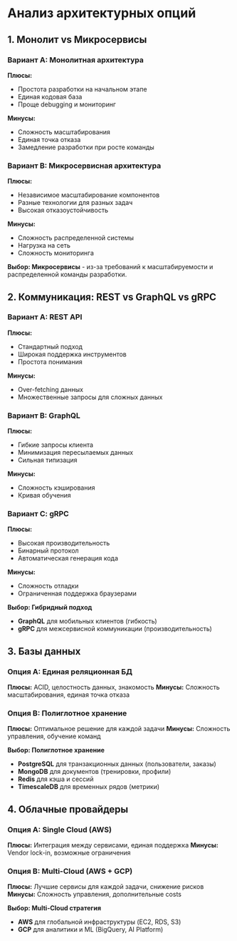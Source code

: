 # Анализ архитектурных опций

## 1. Монолит vs Микросервисы

### Вариант A: Монолитная архитектура
**Плюсы:**
- Простота разработки на начальном этапе
- Единая кодовая база
- Проще debugging и мониторинг

**Минусы:**
- Сложность масштабирования
- Единая точка отказа
- Замедление разработки при росте команды

### Вариант B: Микросервисная архитектура  
**Плюсы:**
- Независимое масштабирование компонентов
- Разные технологии для разных задач
- Высокая отказоустойчивость

**Минусы:**
- Сложность распределенной системы
- Нагрузка на сеть
- Сложность мониторинга

**Выбор: Микросервисы** - из-за требований к масштабируемости и распределенной команды разработки.

## 2. Коммуникация: REST vs GraphQL vs gRPC

### Вариант A: REST API
**Плюсы:**
- Стандартный подход
- Широкая поддержка инструментов
- Простота понимания

**Минусы:**
- Over-fetching данных
- Множественные запросы для сложных данных

### Вариант B: GraphQL
**Плюсы:**
- Гибкие запросы клиента
- Минимизация пересылаемых данных
- Сильная типизация

**Минусы:**
- Сложность кэширования
- Кривая обучения

### Вариант C: gRPC
**Плюсы:**
- Высокая производительность
- Бинарный протокол
- Автоматическая генерация кода

**Минусы:**
- Сложность отладки
- Ограниченная поддержка браузерами

**Выбор: Гибридный подход**
- **GraphQL** для мобильных клиентов (гибкость)
- **gRPC** для межсервисной коммуникации (производительность)

## 3. Базы данных

### Опция A: Единая реляционная БД
**Плюсы:** ACID, целостность данных, знакомость
**Минусы:** Сложность масштабирования, единая точка отказа

### Опция B: Полиглотное хранение
**Плюсы:** Оптимальное решение для каждой задачи
**Минусы:** Сложность управления, обучение команд

**Выбор: Полиглотное хранение**
- **PostgreSQL** для транзакционных данных (пользователи, заказы)
- **MongoDB** для документов (тренировки, профили)
- **Redis** для кэша и сессий
- **TimescaleDB** для временных рядов (метрики)

## 4. Облачные провайдеры

### Опция A: Single Cloud (AWS)
**Плюсы:** Интеграция между сервисами, единая поддержка
**Минусы:** Vendor lock-in, возможные ограничения

### Опция B: Multi-Cloud (AWS + GCP)
**Плюсы:** Лучшие сервисы для каждой задачи, снижение рисков
**Минусы:** Сложность управления, дополнительные costs

**Выбор: Multi-Cloud стратегия**
- **AWS** для глобальной инфраструктуры (EC2, RDS, S3)
- **GCP** для аналитики и ML (BigQuery, AI Platform)